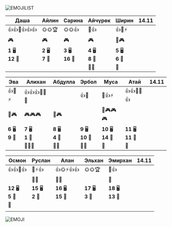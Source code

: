 ![EMOJILIST](EMOJILIST)

| Даша                   | Айлин                 | Сарина                 | Айчүрөк               | Ширин                 | 14.11 |
| ---------------------- | --------------------- | ---------------------- | --------------------- | --------------------- | ----- |
| 👍👍🏅️👍👍👍          | 🌞🌞🏆                | 🌞🌞👍                 | 🏅️👍                 | 👍🧐⚡                 |       |
| 🎮                     | 🎮                    | 🎮                     | 🎮                    | 🔔🎮                  |       |
| **1** 🖥️<br>**12** 🏫 | **2** 🖥️<br>**7** 🏫 | **3** 🖥️<br>**16** 🏫 | **4** 🖥️<br>**8** 🏫 | **5** 🖥️<br>**6** 🏫 |       |
|                        |                       |                        | 👻👻                  | 👻                    |       |

| Эва                   | Алихан                | Абдулла               | Эрбол                  | Муса                    | Атай                    | 14.11 |
| --------------------- | --------------------- | --------------------- | ---------------------- | ----------------------- | ----------------------- | ----- |
| 👍🧐⚡                 | 👍👍👍🔑🔑🏅️         |                       | 👍🧐                   | 🧐👍⚡                   | 👍👍🏅️🏅️👍            |       |
| 🔔🎮                  | 🎮🎮🎮                | 🔔🎮                  |                        | 🔔🎮🎮🎮                |                         |       |
| **6** 🖥️<br>**9** 🏫 | **7** 🖥️<br>**1** 🏫 | **8** 🖥️<br>**4** 🏫 | **9** 🖥️<br>**10** 🏫 | **10** 🖥️<br>**14** 🏫 | **11** 🖥️<br>**11** 🏫 |       |
|                       | 👻👻👻                | 👻👻                  | 👻👻                   | 👻                      | 👻                      |       |

| Осмон                  | Руслан                 | Алан                    | Эльхан                 | Эмирхан                 | 14.11 |
| ---------------------- | ---------------------- | ----------------------- | ---------------------- | ----------------------- | ----- |
| 👍👍🔑👍               | 🧐⚡👍<br>              | 👍🌞⚡👍👍               | 🌞🌞🏆                 | 🧐👍                    |       |
|                        | 🔔👺                   | 🔔👺                    |                        | 🔔                      |       |
| **12** 🖥️<br>**5** 🏫 | **15** 🖥️<br>**2** 🏫 | **16** 🖥️<br>**15** 🏫 | **17** 🖥️<br>**3** 🏫 | **18** 🖥️<br>**13** 🏫 |       |
| 👻                     |                        |                         |                        |                         |       |
|                        |                        |                         |                        |                         |       |


![EMOJI](EMOJI)

